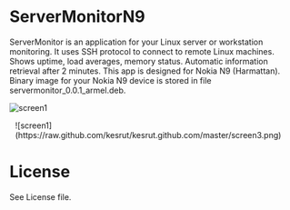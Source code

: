# ServerMonitorN9

ServerMonitor is an application for your Linux server or workstation monitoring. It uses SSH protocol to connect to remote Linux machines. Shows uptime, load averages, memory status. Automatic information retrieval after 2 minutes. This app is designed for Nokia N9 (Harmattan). Binary image for your Nokia N9 device is stored in file servermonitor_0.0.1_armel.deb.

![screen1](https://raw.github.com/kesrut/kesrut.github.com/master/screen4.png)
<div style="padding-left: 10px;">
![screen1](https://raw.github.com/kesrut/kesrut.github.com/master/screen3.png)
</div>

# License

See License file.
